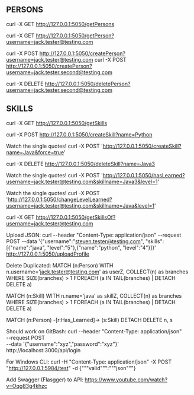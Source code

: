 ## PERSONS

curl -X GET http://127.0.0.1:5050/getPersons

curl -X GET http://127.0.0.1:5050/getPerson?username=jack.tester@testing.com

curl -X POST http://127.0.0.1:5050/createPerson?username=jack.tester@testing.com
curl -X POST http://127.0.0.1:5050/createPerson?username=jack.tester.second@testing.com

curl -X DELETE http://127.0.0.1:5050/deletePerson?username=jack.tester.second@testing.com

## SKILLS

curl -X GET http://127.0.0.1:5050/getSkills

curl -X POST http://127.0.0.1:5050/createSkill?name=Python

Watch the single quotes!
curl -X POST 'http://127.0.0.1:5050/createSkill?name=Java&force=true'

curl -X DELETE http://127.0.0.1:5050/deleteSkill?name=Java3

Watch the single quotes!
curl -X POST 'http://127.0.0.1:5050/hasLearned?username=jack.tester@testing.com&skillname=Java3&level=1'

Watch the single quotes!
curl -X POST 'http://127.0.0.1:5050/changeLevelLearned?username=jack.tester@testing.com&skillname=Java&level=1'

curl -X GET http://127.0.0.1:5050/getSkillsOf?username=jack.tester@testing.com


Upload JSON:
curl --header "Content-Type: application/json" --request POST --data '{"username":"steven.tester@testing.com", "skills":[{"name":"java", "level":"5"},{"name":"python", "level":"4"}]}' http://127.0.0.1:5050/uploadProfile



Delete Duplicated:
MATCH (n:Person)
WITH n.username='jack.tester@testing.com' as userZ, COLLECT(n) as branches
WHERE SIZE(branches) > 1
FOREACH (a IN TAIL(branches) | DETACH DELETE a)

MATCH (n:Skill)
WITH n.name='java' as skillZ, COLLECT(n) as branches
WHERE SIZE(branches) > 1
FOREACH (a IN TAIL(branches) | DETACH DELETE a)

MATCH (n:Person) -[r:Has_Learned]-> (s:Skill) DETACH DELETE n, s


Should work on GitBash:
curl --header "Content-Type: application/json" \
  --request POST \
  --data '{"username":"xyz","password":"xyz"}' \
  http://localhost:3000/api/login

For Windows CLI:
curl -H "Content-Type: application/json" -X POST "http://127.0.0.1:5984/test" -d {"""valid""":"""json"""}


Add Swagger (Flasgger) to API:
https://www.youtube.com/watch?v=Oqg83g4khzc